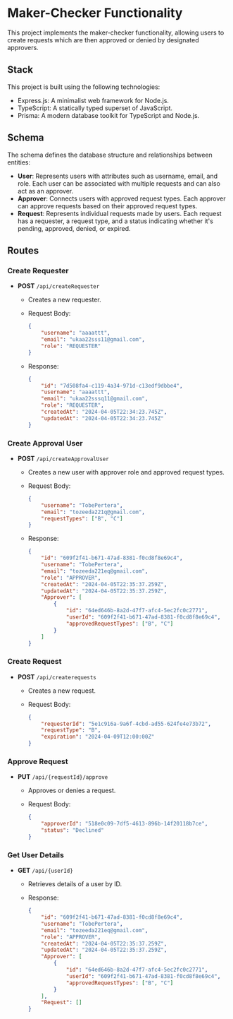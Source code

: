 # Maker-Checker Functionality

This project implements the maker-checker functionality, allowing users to create requests which are then approved or denied by designated approvers.

## Stack

This project is built using the following technologies:

- Express.js: A minimalist web framework for Node.js.
- TypeScript: A statically typed superset of JavaScript.
- Prisma: A modern database toolkit for TypeScript and Node.js.

## Schema

The schema defines the database structure and relationships between entities:

- **User**: Represents users with attributes such as username, email, and role. Each user can be associated with multiple requests and can also act as an approver.
- **Approver**: Connects users with approved request types. Each approver can approve requests based on their approved request types.
- **Request**: Represents individual requests made by users. Each request has a requester, a request type, and a status indicating whether it's pending, approved, denied, or expired.

## Routes

### Create Requester

- **POST** `/api/createRequester`
  - Creates a new requester.
  - Request Body:

    ```json
    {
        "username": "aaaattt",
        "email": "ukaa22sss11@gmail.com",
        "role": "REQUESTER"
    }
    ```

  - Response:

    ```json
    {
        "id": "7d508fa4-c119-4a34-971d-c13edf9dbbe4",
        "username": "aaaattt",
        "email": "ukaa22sssq11@gmail.com",
        "role": "REQUESTER",
        "createdAt": "2024-04-05T22:34:23.745Z",
        "updatedAt": "2024-04-05T22:34:23.745Z"
    }
    ```

### Create Approval User

- **POST** `/api/createApprovalUser`
  - Creates a new user with approver role and approved request types.
  - Request Body:

    ```json
    {
        "username": "TobePertera",
        "email": "tozeeda221q@gmail.com",
        "requestTypes": ["B", "C"]
    }
    ```

  - Response:

    ```json
    {
        "id": "609f2f41-b671-47ad-8381-f0cd8f8e69c4",
        "username": "TobePertera",
        "email": "tozeeda221eq@gmail.com",
        "role": "APPROVER",
        "createdAt": "2024-04-05T22:35:37.259Z",
        "updatedAt": "2024-04-05T22:35:37.259Z",
        "Approver": [
            {
                "id": "64ed646b-8a2d-47f7-afc4-5ec2fc0c2771",
                "userId": "609f2f41-b671-47ad-8381-f0cd8f8e69c4",
                "approvedRequestTypes": ["B", "C"]
            }
        ]
    }
    ```

### Create Request

- **POST** `/api/createrequests`
  - Creates a new request.
  - Request Body:

    ```json
    {
        "requesterId": "5e1c916a-9a6f-4cbd-ad55-624fe4e73b72",
        "requestType": "B",
        "expiration": "2024-04-09T12:00:00Z"
    }
    ```

### Approve Request

- **PUT** `/api/{requestId}/approve`
  - Approves or denies a request.
  - Request Body:

    ```json
    {
        "approverId": "518e0c09-7df5-4613-896b-14f20118b7ce",
        "status": "Declined"
    }
    ```

### Get User Details

- **GET** `/api/{userId}`
  - Retrieves details of a user by ID.
  - Response:

    ```json
    {
        "id": "609f2f41-b671-47ad-8381-f0cd8f8e69c4",
        "username": "TobePertera",
        "email": "tozeeda221eq@gmail.com",
        "role": "APPROVER",
        "createdAt": "2024-04-05T22:35:37.259Z",
        "updatedAt": "2024-04-05T22:35:37.259Z",
        "Approver": [
            {
                "id": "64ed646b-8a2d-47f7-afc4-5ec2fc0c2771",
                "userId": "609f2f41-b671-47ad-8381-f0cd8f8e69c4",
                "approvedRequestTypes": ["B", "C"]
            }
        ],
        "Request": []
    }
    ```
